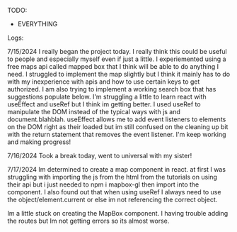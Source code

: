 
TODO:
- EVERYTHING




Logs:


7/15/2024
I really began the project today. I really think this could be useful to people and especially myself even if just a little. I experiemented using a free maps api called mapped box that I think will be able to do anything I need. I struggled to implement the map slightly but I think it mainly has to do with my inexperience with apis and how to use certain keys to get authorized. I am also trying to implement a working search box that has suggestions populate below. I'm struggling a little to learn react with useEffect and useRef but I think im getting better. I used useRef to manipulate the DOM instead of the typical ways with js and document.blahblah. useEffect allows me to add event listeners to elements on the DOM right as their loaded but im still confused on the cleaning up bit with the return statement that removes the event listener. I'm keep working and making progress! 

7/16/2024
Took a break today, went to universal with my sister!

7/17/2024
Im determined to create a map component in react. at first I was struggling with importing the js from the html from the tutorials on using their api but i just needed to npm i mapbox-gl then import into the component. I also found out that when using useRef I always need to use the object/element.current or else im not referencing the correct object.

Im a little stuck on creating the MapBox component. I having trouble adding the routes but Im not getting errors so its almost worse. 